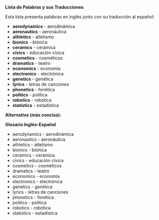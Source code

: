 

**Lista de Palabras y sus Traducciones**

Esta lista presenta palabras en inglés junto con su traducción al español:

*   **aerodynamics** - aerodinámica
*   **aeronautics** - aeronáutica
*   **athletics** - atletismo
*   **bionics** - biónica
*   **ceramics** - cerámica
*   **civics** - educación cívica
*   **cosmetics** - cosméticos
*   **dramatics** - teatro
*   **economics** - economía
*   **electronics** - electrónica
*   **genetics** - genética
*   **lyrics** - letras de canciones
*   **phonetics** - fonética
*   **politics** - política
*   **robotics** - robótica
*   **statistics** - estadística

**Alternativa (más concisa):**

**Glosario Inglés-Español**

*   aerodynamics - aerodinámica
*   aeronautics - aeronáutica
*   athletics - atletismo
*   bionics - biónica
*   ceramics - cerámica
*   civics - educación cívica
*   cosmetics - cosméticos
*   dramatics - teatro
*   economics - economía
*   electronics - electrónica
*   genetics - genética
*   lyrics - letras de canciones
*   phonetics - fonética
*   politics - política
*   robotics - robótica
*   statistics - estadística
